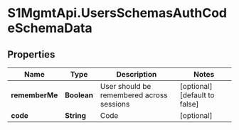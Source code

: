 # S1MgmtApi.UsersSchemasAuthCodeSchemaData

## Properties
Name | Type | Description | Notes
------------ | ------------- | ------------- | -------------
**rememberMe** | **Boolean** | User should be remembered across sessions | [optional] [default to false]
**code** | **String** | Code | [optional] 


